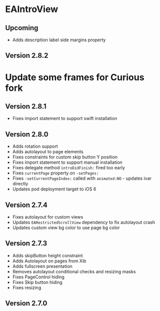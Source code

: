 # EAIntroView

## Upcoming

* Adds description label side margins property

## Version 2.8.2

# Update some frames for Curious fork

## Version 2.8.1

* Fixes import statement to support swift installation

## Version 2.8.0

* Adds rotation support
* Adds autolayout to page elements
* Fixes constraints for custom skip button Y position
* Fixes import statement to support manual installation
* Fixes delegate method `introDidFinish:` fired too early
* Fixes `currentPage` property on `-setPages:`
* Fixes `-setCurrentPageIndex:` called with `animated:NO` - updates ivar directly
* Updates pod deployment target to iOS 6

## Version 2.7.4

* Fixes autolayout for custom views
* Updates `EARestrictedScrollView` dependency to fix autolayout crash
* Updates custom view bg color to use page bg color

## Version 2.7.3

* Adds skipButton height constraint
* Adds Autolayout on pages from Xib
* Adds fullscreen presentation
* Removes autolayout conditional checks and resizing masks
* Fixes PageControl hiding
* Fixes Skip button hiding
* Fixes resizing

## Version 2.7.0
